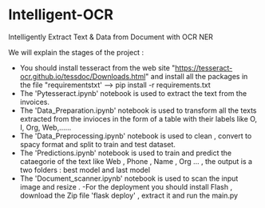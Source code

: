 # Intelligent-OCR
Intelligently Extract Text &amp; Data from Document with OCR NER

We will explain the stages of the project :

- You should install tesseract from the web site "https://tesseract-ocr.github.io/tessdoc/Downloads.html" and install all the packages in the file "requirementstxt' -->  pip install -r requirements.txt
-  The 'Pytesseract.ipynb' notebook is  used to extract the text from the invoices.
- The 'Data_Preparation.ipynb'  notebook is used to transform all the texts extracted from the invioces in the form of a table with their labels like O, I, Org, Web,......
- The 'Data_Preprocessing.ipynb' notebook is used to clean , convert to spacy format and split to train and test dataset.
- The 'Predictions.ipynb' notebook is used to train and  predict the cataegorie of the text like Web , Phone , Name , Org ... , the output is a two folders : best model  and last model
- The 'Document_scanner.ipynb' notebook is used to scan the input image and resize .
-For the deployment you should install Flash , download the Zip file 'flask deploy' , extract it  and run the main.py 
